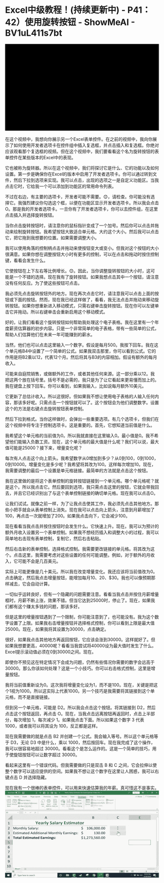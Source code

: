 # Excel中级教程！(持续更新中) - P41：42）使用旋转按钮 - ShowMeAI - BV1uL411s7bt

![](img/2917b3bbdcbc9ca5e7b5aa9181bf40de_0.png)

在这个视频中，我想向你展示另一个Excel表单控件。在之前的视频中，我向你展示了如何使用开发者选项卡在控件组中插入复选框，并点击插入和复选框。你绝对应该观看那个复选框的视频。但在这个视频中，我们要看看这个名为旋转按钮的表单控件在某些版本的Excel中的表现。

它也被称为旋转器。所以在这个视频中，我们将探讨它是什么、它的功能以及如何设置。第一步是确保你在Excel的版本中启用了开发者选项卡。你可以通过转到文件，然后下拉到选项来实现。我可以点击，出现的选项之一是自定义功能区。当我点击它时，它给我一个可以添加到功能区的常用命令列表。

不过在右边，有主要的选项卡，开发者可能不需要。😊，请检查。你可能没有选择它。我强烈建议你勾选这个框，以便在功能区显示开发者选项卡。所以我会点击 O。那是我的开发者选项卡。一旦你有了开发者选项卡，你可以去控件组，在这里点击插入并选择旋转按钮。

当你点击旋转按钮时，请注意你的鼠标指针变成了一个加号。然后你可以点击并拖动来绘制旋转按钮。我希望按钮大致适合单元格。大约这个大小。然后我可以点击它，把它拖到我想要的位置。如果需要调整大小。

我可以使用角落的控制柄点击并拖动来使按钮变大或变小。但我对这个按钮的大小很满意。如果你想在调整按钮大小时有更多的控制，可以在点击和拖动时按住控制键，看看会发生什么。

它使按钮在上下左右等比例增长。😊。因此，当你调整旋转按钮的大小时，这可能是一个不错的选择。现在我有了旋转按钮。如果我想点击其中一个按钮，请注意没有任何反应。为了使这些按钮可点击。

我必须先点击旋转按钮外的地方。现在再次点击它时，请注意我可以点击上面的按钮或下面的按钮。然而，现在我已经这样做了，看看，我无法点击并拖动来移动旋转按钮。如果你想重新进入移动模式，只需右键单击旋转按钮。现在你可以左键单击它并拖动。所以右键单击会重新启用这个移动模式。

好的，让我们看看这个旋转按钮如何帮助我处理这个电子表格。我在这里有一个年度薪资估算器的初步内容。只是一个非常简单的电子表格，带有一些简单的公式，帮助人们估算他们在未来一年可能赚到的薪水。

当然，他们也可以点击这里输入一个数字。假设是每月500。我按下回车。我在这个单元格B4中设置了一个简单的公式。如果我双击那里，你可以看到公式。它的作用是将B2乘以12，代表12个月。然后将其与B3的内容相加。假设有额外的每月收入。

可能来自庭院销售，或做额外的工作，或者其他任何来源。这一部分乘以12。我把这两个放在括号里。括号不是必需的，我只是为了让它看起来更易懂而加上的。我在键盘上按下回车。你可以看到，如果我输入，比如说每月额外10美元。

它更新了总估计收入。所以这很好。但如果我不想让使用电子表格的人输入任何内容，那该多好呢。只需点击一个按钮就可以了。这个按钮会为他们调整数字。设置这个的方法是右键点击旋转按钮表单控制。

然后下拉到格式。当你这样做时，会弹出一些重要选项。有几个选项卡，但我们在这个视频中将专注于控制选项卡。这是重要的。首先，它想知道当前值是什么。

我希望这个单元格的当前值为0。所以我就直接在这里输入0。最小值是0。我不希望他们能输入负数工资。现在，这个单元格的最大值是什么呢？我们可以说，最大值可能是25000？接下来，增量变化呢？

每次有人点击这个向上箭头。我希望数字从0增加到多少？从0到100，0到1000，0到10000。增量变化是多少呢？我希望将其改为100。这样每次增加10。现在，我需要调整的最后一个设置是单元格链接。最简单的方法就是点击这个按钮。

我在这里做的是将这个表单控制的旋转按钮链接到一个单元格。哪个单元格呢？就是这个。所以我点击它。然后要回到选项，我只需点击这里的按钮，它就会带我回去，并且它已经识别出了与这个表单控制链接的确切单元格。现在我可以点击O。

让我们试试。就像之前一样，为了让我点击使其工作，我必须先点击其他地方。那些小把手就会从表单控制上消失。现在我可以点击向上箭头，注意到月薪增加了100，再点击一次就增加了200。如果我点击向下，它会减少100。

现在看看当我点击并按住按钮时会发生什么。它快速上升。现在。我可以为预计的额外月收入设置另一个表单控制。如果我不想经历插入和调整大小的过程，我可以简单地右击现有表单控制，复制它，然后右击粘贴。

然后右击新的表单控制，选择格式控制。我需要更改链接的单元格。将其改为这个。点击这里，我需要考虑对这些设置的任何可能调整。例如，对于额外的月收入，它可能不会是几百美元。

实际上可能更像是几十美元。所以我在改变增量变化。我还应该将当前值改为0。点击确定，然后我点击增量按钮，能增加每月$10、$20、$30。我也可以像预期那样减去，它会自动计算。

一切似乎运转良好，但有一个隐藏的问题需要注意。看看当我点击并按住月薪增量框时，月薪不断上涨，效果不错。但当它达到25000时，停止了。现在，如果我们都有这个赚太多钱的问题，那该多好。

但是这里的增量按钮遇到了一个限制，你可能注意到了，也可能没有。我为这个数字设置了上限。如果我右击增量按钮并选择格式控制，你可以看到上限是最大值25000。现在，如果我将其设置为30000，点击确定。

很好，如果我点击其他地方再返回按钮，它应该会涨到30000。这样就好了。但如果我想要更高，40000呢？看看当我尝试将40000设为最大值时发生了什么。Excel提示滚动值必须在0到30000之间。现在。

即使你不预见这在特定情况下会成为问题，仍然有些情况你需要的数字会远高于30000。那么你该如何处理？这是一个小技巧。你可以右击格式控制，这里是增量按钮。

我将当前值重新设为0。这次我将增量变化设为1，而不是100。现在，关键是把这个1视为1000。所以这实际上代表1000。另一个技巧是我需要将其链接到这个单元格，而不是直接链接。

但到另一个单元格，可能是 D2。所以我会点击这个按钮。将其链接到 D2，然后点击这个按钮返回，再点击 O。现在，当我点击远离按钮再返回时，点击上半部分，每次增加 1，每次减少 1。如果我点击下面。所以如果这个数字 3 代表 1000，或者我可以将其设为 100，反正都是这样。

现在我需要做的就是点击 B2 并创建一个公式。我会输入等号。所以这个单元格等于 D3，无论 D3 中是什么，乘以 1000，然后按回车。现在我完成了这个操作，我可以很容易地超过 30000。看看这个是怎么运作的。这是一个简单的技巧，用于使旋钮按钮可以让数字超过 30000。

看起来这里有一个错误代码。但我需要做的只是双击 B 和 C 之间，它会拉伸以使整个数字可以适应提供的空间。如果我不想让这个数字在这里让人困惑，我可以右键点击 D 并选择隐藏。

现在我有一个很棒的表单控件，可以用来快速估算我的年薪。真可惜这不是事实。![](img/2917b3bbdcbc9ca5e7b5aa9181bf40de_2.png)
